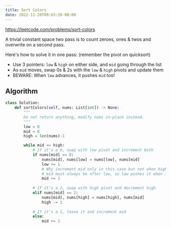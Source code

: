 ```yaml
---
title: Sort Colors
date: 2022-11-20T09:03:20-08:00
---
```


https://leetcode.com/problems/sort-colors

A trivial constant space two pass is to count zeroes, ones & twos and overwrite on a second pass.

Here's how to solve it in one pass: (remember the pivot on quicksort)
- Use 3 pointers: `low` & `high` on either side, and `mid` going through the list
- As `mid` moves, swap 0s & 2s with the `low` & `high` pivots and update them
- BEWARE: When `low` advances, it pushes `mid` too!


## Algorithm

```python
class Solution:
    def sortColors(self, nums: List[int]) -> None:
        """
        Do not return anything, modify nums in-place instead.
        """
        low = 0
        mid = 0
        high = len(nums)-1

        while mid <= high:
            # If it's a 0, swap with low pivot and increment both
            if nums[mid] == 0:
                nums[mid], nums[low] = nums[low], nums[mid]
                low += 1
                # Why increment mid only in this case but not when high moves?
                # mid must always be after low, so low pushes it when it moves
                mid += 1 
            
            # If it's a 2, swap with high pivot and decrement high
            elif nums[mid] == 2:
                nums[mid], nums[high] = nums[high], nums[mid]
                high -= 1
            
            # If it's a 1, leave it and increment mid
            else:
                mid += 1
```


